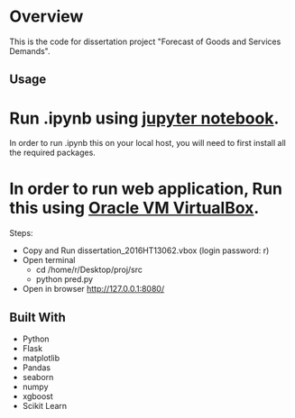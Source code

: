 # Overview

This is the code for dissertation project "Forecast of Goods and Services Demands".

## Usage

# Run .ipynb using [jupyter notebook](http://jupyter.readthedocs.io/en/latest/install.html).

In order to run .ipynb this on your local host, you will need to first install all the required packages.

# In order to run web application, Run this using [Oracle VM VirtualBox](https://www.virtualbox.org).

Steps:
* Copy and Run dissertation_2016HT13062.vbox (login password: r)
* Open terminal
   * cd /home/r/Desktop/proj/src
   * python pred.py
* Open in browser http://127.0.0.1:8080/

## Built With

* Python
* Flask
* matplotlib
* Pandas
* seaborn 
* numpy 
* xgboost
* Scikit Learn
